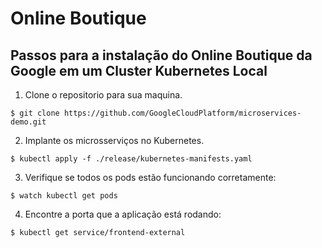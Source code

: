 # Online Boutique

## Passos para a instalação do Online Boutique da Google em um Cluster Kubernetes Local

1. Clone o repositorio para sua maquina.

`$ git clone https://github.com/GoogleCloudPlatform/microservices-demo.git`

2. Implante os microsserviços no Kubernetes. 

`$ kubectl apply -f ./release/kubernetes-manifests.yaml`

3. Verifique se todos os pods estão funcionando corretamente:

`$ watch kubectl get pods`

4. Encontre a porta que a aplicação está rodando:

`$ kubectl get service/frontend-external`

